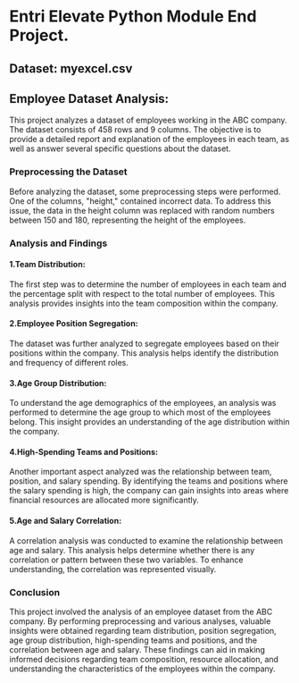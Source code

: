 # Entri Elevate Python Module End Project.
## Dataset: myexcel.csv
## Employee Dataset Analysis:
This project analyzes a dataset of employees working in the ABC company. The dataset consists of 458 rows and 9 columns. The objective is to provide a detailed report and explanation of the employees in each team, as well as answer several specific questions about the dataset.

### Preprocessing the Dataset
Before analyzing the dataset, some preprocessing steps were performed. One of the columns, "height," contained incorrect data. To address this issue, the data in the height column was replaced with random numbers between 150 and 180, representing the height of the employees.

### Analysis and Findings
#### 1.Team Distribution:
The first step was to determine the number of employees in each team and the percentage split with respect to the total number of employees. This analysis provides insights into the team composition within the company.

#### 2.Employee Position Segregation:
The dataset was further analyzed to segregate employees based on their positions within the company. This analysis helps identify the distribution and frequency of different roles.

#### 3.Age Group Distribution:
To understand the age demographics of the employees, an analysis was performed to determine the age group to which most of the employees belong. This insight provides an understanding of the age distribution within the company.

#### 4.High-Spending Teams and Positions:
Another important aspect analyzed was the relationship between team, position, and salary spending. By identifying the teams and positions where the salary spending is high, the company can gain insights into areas where financial resources are allocated more significantly.

#### 5.Age and Salary Correlation:
A correlation analysis was conducted to examine the relationship between age and salary. This analysis helps determine whether there is any correlation or pattern between these two variables. To enhance understanding, the correlation was represented visually.

### Conclusion
This project involved the analysis of an employee dataset from the ABC company. By performing preprocessing and various analyses, valuable insights were obtained regarding team distribution, position segregation, age group distribution, high-spending teams and positions, and the correlation between age and salary. These findings can aid in making informed decisions regarding team composition, resource allocation, and understanding the characteristics of the employees within the company.
